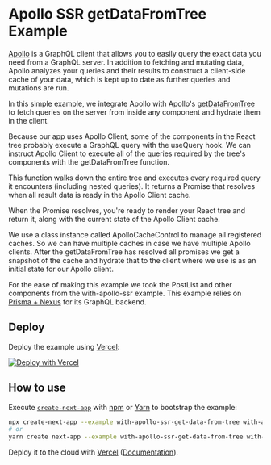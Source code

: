 # Apollo SSR getDataFromTree Example

[Apollo](https://www.apollographql.com/client/) is a GraphQL client that allows you to easily query the exact data you need from a GraphQL server. In addition to fetching and mutating data, Apollo analyzes your queries and their results to construct a client-side cache of your data, which is kept up to date as further queries and mutations are run.

In this simple example, we integrate Apollo with Apollo's [getDataFromTree](https://www.apollographql.com/docs/react/performance/server-side-rendering/#executing-queries-with-getdatafromtree) to fetch queries on the server from inside any component and hydrate them in the client.

Because our app uses Apollo Client, some of the components in the React tree probably execute a GraphQL query with the useQuery hook. We can instruct Apollo Client to execute all of the queries required by the tree's components with the getDataFromTree function.

This function walks down the entire tree and executes every required query it encounters (including nested queries). It returns a Promise that resolves when all result data is ready in the Apollo Client cache.

When the Promise resolves, you're ready to render your React tree and return it, along with the current state of the Apollo Client cache.


We use a class instance called ApolloCacheControl to manage all registered caches. So we can have multiple caches in case we have multiple Apollo clients.
After the getDataFromTree has resolved all promises we get a snapshot of the cache and hydrate that to the client where we use is as an initial state for our Apollo client.


For the ease of making this example we took the PostList and other components from the with-apollo-ssr example.
This example relies on [Prisma + Nexus](https://github.com/prisma-labs/nextjs-graphql-api-examples) for its GraphQL backend.

## Deploy

Deploy the example using [Vercel](https://vercel.com?utm_source=github&utm_medium=readme&utm_campaign=next-example):

[![Deploy with Vercel](https://vercel.com/button)](https://vercel.com/new/git/external?repository-url=https://github.com/vercel/next.js/tree/canary/examples/with-apollo-ssr-get-data-from-tree&project-name=with-apollo-ssr-get-data-from-tree&repository-name=with-apollo-ssr-get-data-from-tree)

## How to use

Execute [`create-next-app`](https://github.com/vercel/next.js/tree/canary/packages/create-next-app) with [npm](https://docs.npmjs.com/cli/init) or [Yarn](https://yarnpkg.com/lang/en/docs/cli/create/) to bootstrap the example:

```bash
npx create-next-app --example with-apollo-ssr-get-data-from-tree with-apollo-ssr-app
# or
yarn create next-app --example with-apollo-ssr-get-data-from-tree with-apollo-ssr-app
```

Deploy it to the cloud with [Vercel](https://vercel.com/new?utm_source=github&utm_medium=readme&utm_campaign=next-example) ([Documentation](https://nextjs.org/docs/deployment)).
